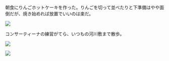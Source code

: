朝食にりんごホットケーキを作った。りんごを切って並べたりと下準備はやや面倒だが、焼き始めれば放置でいいのは楽だ。

![](https://photos.old.apkas.net/medium/202312/20231217-095612.webp)

コンサーティーナの練習がてら、いつもの河川敷まで散歩。

![](https://photos.old.apkas.net/medium/202312/20231217-152256.webp)

![](https://photos.old.apkas.net/medium/202312/20231217-152630.webp)
